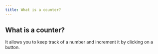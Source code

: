 ```yaml
---
title: What is a counter?
---
```


 ## What is a counter?

It allows you to keep track of a number and increment it by clicking on a button.

<Counter></Counter>
